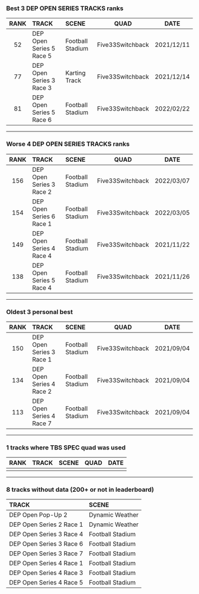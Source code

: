 ### Best 3 DEP OPEN SERIES TRACKS ranks
|RANK|TRACK|SCENE|QUAD|DATE|
|:---:|:---|:---|:---:|:---:|
|52|DEP Open Series 5 Race 5|Football Stadium|Five33Switchback|2021/12/11|
|77|DEP Open Series 3 Race 3|Karting Track|Five33Switchback|2021/12/14|
|81|DEP Open Series 5 Race 6|Football Stadium|Five33Switchback|2022/02/22|
---
### Worse 4 DEP OPEN SERIES TRACKS ranks
|RANK|TRACK|SCENE|QUAD|DATE|
|:---:|:---|:---|:---:|:---:|
|156|DEP Open Series 3 Race 2|Football Stadium|Five33Switchback|2022/03/07|
|154|DEP Open Series 6 Race 1|Football Stadium|Five33Switchback|2022/03/05|
|149|DEP Open Series 4 Race 4|Football Stadium|Five33Switchback|2021/11/22|
|138|DEP Open Series 5 Race 4|Football Stadium|Five33Switchback|2021/11/26|
---
### Oldest 3 personal best
|RANK|TRACK|SCENE|QUAD|DATE|
|:---:|:---|:---|:---:|:---:|
|150|DEP Open Series 3 Race 1|Football Stadium|Five33Switchback|2021/09/04|
|134|DEP Open Series 4 Race 2|Football Stadium|Five33Switchback|2021/09/04|
|113|DEP Open Series 4 Race 7|Football Stadium|Five33Switchback|2021/09/04|
---
### 1 tracks where TBS SPEC quad was used
|RANK|TRACK|SCENE|QUAD|DATE|
|:---:|:---|:---|:---:|:---:|
||||||
---
### 8 tracks without data (200+ or not in leaderboard)
|TRACK|SCENE|
|:---|:---|
|DEP Open Pop-Up 2|Dynamic Weather|
|DEP Open Series 2 Race 1|Dynamic Weather|
|DEP Open Series 3 Race 4|Football Stadium|
|DEP Open Series 3 Race 6|Football Stadium|
|DEP Open Series 3 Race 7|Football Stadium|
|DEP Open Series 4 Race 1|Football Stadium|
|DEP Open Series 4 Race 3|Football Stadium|
|DEP Open Series 4 Race 5|Football Stadium|
